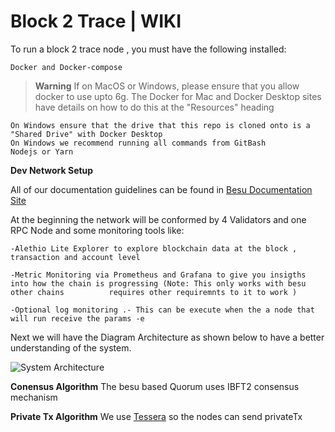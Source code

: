 # Block 2 Trace | WIKI


To run a block 2 trace node , you must have the following installed:

    Docker and Docker-compose
 
> **Warning**
> If on MacOS or Windows, please ensure that you allow docker to use upto 6g. The Docker for Mac and Docker Desktop sites have details on how to do this at   the "Resources" heading

    On Windows ensure that the drive that this repo is cloned onto is a "Shared Drive" with Docker Desktop
    On Windows we recommend running all commands from GitBash
    Nodejs or Yarn
    



**Dev Network Setup**

All of our documentation guidelines can be found in [Besu Documentation Site](https://besu.hyperledger.org/en/stable/)

At the beginning the network will be conformed by 4 Validators and one RPC Node and some monitoring tools like:

    -Alethio Lite Explorer to explore blockchain data at the block , transaction and account level 

    -Metric Monitoring via Prometheus and Grafana to give you insigths into how the chain is progressing (Note: This only works with besu other chains          requires other requiremnts to it to work )

    -Optional log monitoring .- This can be execute when the a node that will run receive the params -e

Next we will have the Diagram Architecture as shown below to have a better understanding of the system.

![System Architecture](https://bafkreic4hlcgqtpiixhf33ubado5texsfq6lvytz2stwftdc2sbv776eru.ipfs.nftstorage.link/)




**Conensus Algorithm**  The besu based Quorum uses IBFT2 consensus mechanism 


**Private Tx Algorithm** We use [Tessera](https://docs.tessera.consensys.net/en/stable/) so the nodes can send privateTx







